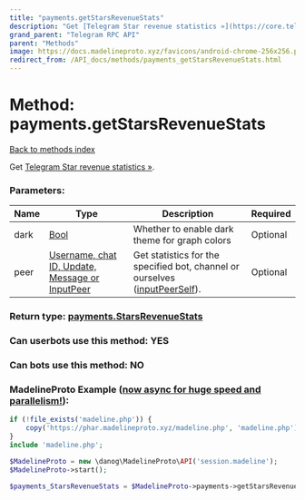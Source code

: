 ```yaml
---
title: "payments.getStarsRevenueStats"
description: "Get [Telegram Star revenue statistics »](https://core.telegram.org/api/stars)."
grand_parent: "Telegram RPC API"
parent: "Methods"
image: https://docs.madelineproto.xyz/favicons/android-chrome-256x256.png
redirect_from: /API_docs/methods/payments_getStarsRevenueStats.html
---
```

# Method: payments.getStarsRevenueStats
[Back to methods index](index.html)



Get [Telegram Star revenue statistics »](https://core.telegram.org/api/stars).

### Parameters:

| Name     |    Type       | Description | Required |
|----------|---------------|-------------|----------|
|dark|[Bool](/API_docs/types/Bool.html) | Whether to enable dark theme for graph colors | Optional|
|peer|[Username, chat ID, Update, Message or InputPeer](/API_docs/types/InputPeer.html) | Get statistics for the specified bot, channel or ourselves ([inputPeerSelf](../constructors/inputPeerSelf.html)). | Optional|


### Return type: [payments.StarsRevenueStats](/API_docs/types/payments.StarsRevenueStats.html)

### Can userbots use this method: **YES**

### Can bots use this method: **NO**


### MadelineProto Example ([now async for huge speed and parallelism!](https://docs.madelineproto.xyz/docs/ASYNC.html)):


```php
if (!file_exists('madeline.php')) {
    copy('https://phar.madelineproto.xyz/madeline.php', 'madeline.php');
}
include 'madeline.php';

$MadelineProto = new \danog\MadelineProto\API('session.madeline');
$MadelineProto->start();

$payments_StarsRevenueStats = $MadelineProto->payments->getStarsRevenueStats(dark: $Bool, peer: $InputPeer, );
```

